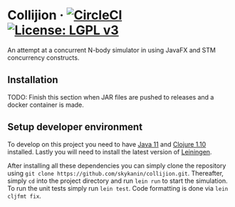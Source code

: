 # Collijion &middot; [![CircleCI](https://circleci.com/gh/skykanin/collijion.svg?style=svg)](https://circleci.com/gh/skykanin/collijion) [![License: LGPL v3](https://img.shields.io/badge/License-LGPL%20v3-blue.svg)](https://www.gnu.org/licenses/lgpl-3.0)

An attempt at a concurrent N-body simulator in using JavaFX and STM concurrency constructs.

## Installation

TODO: Finish this section when JAR files are pushed to releases and a docker container is made.

## Setup developer environment

To develop on this project you need to have [Java 11](https://openjdk.java.net/projects/jdk/11/) and [Clojure 1.10](https://www.clojure.org/guides/getting_started#_clojure_installer_and_cli_tools) installed. Lastly you will need to install the latest version of [Leiningen](https://leiningen.org/#install).

After installing all these dependencies you can simply clone the repository using `git clone https://github.com/skykanin/collijion.git`. Thereafter, simply `cd` into the project directory and run `lein run` to start the simulation. To run the unit tests simply run `lein test`. Code formatting is done via `lein cljfmt fix`.
